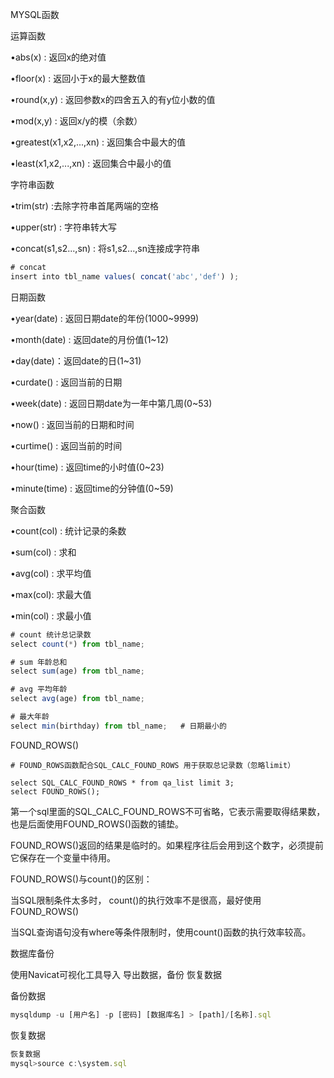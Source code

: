 MYSQL函数

运算函数

•abs(x) : 返回x的绝对值

•floor(x) : 返回小于x的最大整数值

•round(x,y) : 返回参数x的四舍五入的有y位小数的值

•mod(x,y) : 返回x/y的模（余数）

•greatest(x1,x2,...,xn) : 返回集合中最大的值

•least(x1,x2,...,xn) : 返回集合中最小的值

字符串函数

•trim(str) :去除字符串首尾两端的空格

•upper(str) : 字符串转大写

•concat(s1,s2...,sn) : 将s1,s2...,sn连接成字符串

```js
# concat
insert into tbl_name values( concat('abc','def') );
```

日期函数

•year(date) : 返回日期date的年份(1000~9999)

•month(date) : 返回date的月份值(1~12)

•day(date)：返回date的日(1~31)

•curdate() : 返回当前的日期

•week(date) : 返回日期date为一年中第几周(0~53)

•now() : 返回当前的日期和时间

•curtime() : 返回当前的时间

•hour(time) : 返回time的小时值(0~23)

•minute(time) : 返回time的分钟值(0~59)

聚合函数

•count(col) : 统计记录的条数

•sum(col) : 求和

•avg(col) : 求平均值

•max(col): 求最大值

•min(col) : 求最小值

```js
# count 统计总记录数
select count(*) from tbl_name;

# sum 年龄总和
select sum(age) from tbl_name; 

# avg 平均年龄
select avg(age) from tbl_name; 

# 最大年龄
select min(birthday) from tbl_name;   # 日期最小的
```

FOUND_ROWS()
```
# FOUND_ROWS函数配合SQL_CALC_FOUND_ROWS 用于获取总记录数（忽略limit）

select SQL_CALC_FOUND_ROWS * from qa_list limit 3;
select FOUND_ROWS();
```

第一个sql里面的SQL_CALC_FOUND_ROWS不可省略，它表示需要取得结果数，也是后面使用FOUND_ROWS()函数的铺垫。

FOUND_ROWS()返回的结果是临时的。如果程序往后会用到这个数字，必须提前它保存在一个变量中待用。

FOUND_ROWS()与count()的区别：

当SQL限制条件太多时， count()的执行效率不是很高，最好使用FOUND_ROWS()

当SQL查询语句没有where等条件限制时，使用count()函数的执行效率较高。

数据库备份

使用Navicat可视化工具导入 导出数据，备份 恢复数据

备份数据

```js
mysqldump -u [用户名] -p [密码] [数据库名] > [path]/[名称].sql
```

恢复数据

```js
恢复数据
mysql>source c:\system.sql
```
